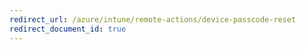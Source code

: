 ```yaml
---
redirect_url: /azure/intune/remote-actions/device-passcode-reset
redirect_document_id: true
---
```

